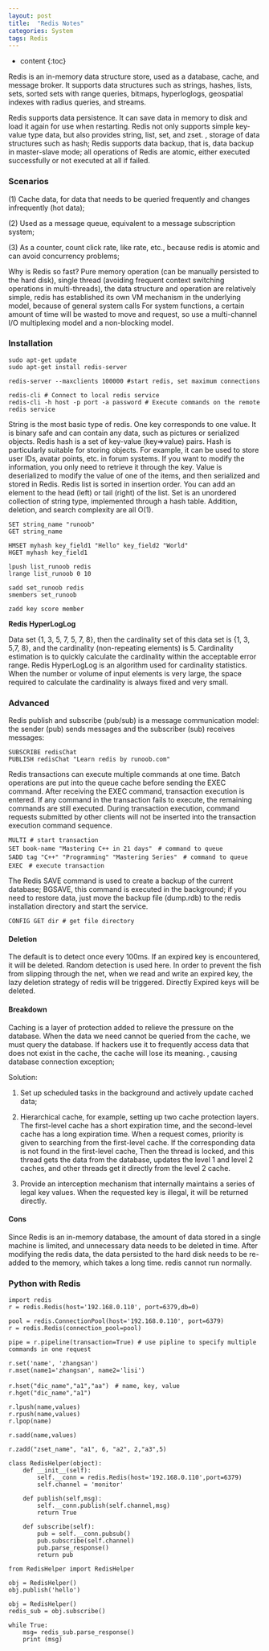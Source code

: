 ```yaml
---
layout: post
title:  "Redis Notes"
categories: System
tags: Redis
--- 
```


* content
{:toc}

Redis is an in-memory data structure store, used as a database, cache, and message broker. It supports data structures such as strings, hashes, lists, sets, sorted sets with range queries, bitmaps, hyperloglogs, geospatial indexes with radius queries, and streams.




Redis supports data persistence. It can save data in memory to disk and load it again for use when restarting. Redis not only supports simple key-value type data, but also provides string, list, set, and zset. , storage of data structures such as hash; Redis supports data backup, that is, data backup in master-slave mode; all operations of Redis are atomic, either executed successfully or not executed at all if failed.

### **Scenarios**

(1) Cache data, for data that needs to be queried frequently and changes infrequently (hot data);

(2) Used as a message queue, equivalent to a message subscription system;

(3) As a counter, count click rate, like rate, etc., because redis is atomic and can avoid concurrency problems;

Why is Redis so fast? Pure memory operation (can be manually persisted to the hard disk), single thread (avoiding frequent context switching operations in multi-threads), the data structure and operation are relatively simple, redis has established its own VM mechanism in the underlying model, because of general system calls For system functions, a certain amount of time will be wasted to move and request, so use a multi-channel I/O multiplexing model and a non-blocking model.

### **Installation**

```
sudo apt-get update
sudo apt-get install redis-server

redis-server --maxclients 100000 #start redis, set maximum connections

redis-cli # Connect to local redis service 
redis-cli -h host -p port -a password # Execute commands on the remote redis service
```

String is the most basic type of redis. One key corresponds to one value. It is binary safe and can contain any data, such as pictures or serialized objects. Redis hash is a set of key-value (key=>value) pairs. Hash is particularly suitable for storing objects. For example, it can be used to store user IDs, avatar points, etc. in forum systems. If you want to modify the information, you only need to retrieve it through the key. Value is deserialized to modify the value of one of the items, and then serialized and stored in Redis. Redis list is sorted in insertion order. You can add an element to the head (left) or tail (right) of the list. Set is an unordered collection of string type, implemented through a hash table. Addition, deletion, and search complexity are all O(1).

```
SET string_name "runoob"
GET string_name

HMSET myhash key_field1 "Hello" key_field2 "World"
HGET myhash key_field1

lpush list_runoob redis
lrange list_runoob 0 10

sadd set_runoob redis
smembers set_runoob

zadd key score member 
```

**Redis HyperLogLog**

Data set {1, 3, 5, 7, 5, 7, 8}, then the cardinality set of this data set is {1, 3, 5,7, 8}, and the cardinality (non-repeating elements) is 5. Cardinality estimation is to quickly calculate the cardinality within the acceptable error range. Redis HyperLogLog is an algorithm used for cardinality statistics. When the number or volume of input elements is very large, the space required to calculate the cardinality is always fixed and very small.


### **Advanced**

Redis publish and subscribe (pub/sub) is a message communication model: the sender (pub) sends messages and the subscriber (sub) receives messages:
```
SUBSCRIBE redisChat
PUBLISH redisChat "Learn redis by runoob.com"
```
Redis transactions can execute multiple commands at one time. Batch operations are put into the queue cache before sending the EXEC command. After receiving the EXEC command, transaction execution is entered. If any command in the transaction fails to execute, the remaining commands are still executed. During transaction execution, command requests submitted by other clients will not be inserted into the transaction execution command sequence.
```
MULTI # start transaction
SET book-name "Mastering C++ in 21 days"　# command to queue
SADD tag "C++" "Programming" "Mastering Series"　# command to queue
EXEC　# execute transaction
```

The Redis SAVE command is used to create a backup of the current database; BGSAVE, this command is executed in the background; if you need to restore data, just move the backup file (dump.rdb) to the redis installation directory and start the service.

```
CONFIG GET dir # get file directory
```

#### **Deletion**

The default is to detect once every 100ms. If an expired key is encountered, it will be deleted. Random detection is used here. In order to prevent the fish from slipping through the net, when we read and write an expired key, the lazy deletion strategy of redis will be triggered. Directly Expired keys will be deleted.

#### **Breakdown**

Caching is a layer of protection added to relieve the pressure on the database. When the data we need cannot be queried from the cache, we must query the database. If hackers use it to frequently access data that does not exist in the cache, the cache will lose its meaning. , causing database connection exception;

Solution:

1. Set up scheduled tasks in the background and actively update cached data;

2. Hierarchical cache, for example, setting up two cache protection layers. The first-level cache has a short expiration time, and the second-level cache has a long expiration time. When a request comes, priority is given to searching from the first-level cache. If the corresponding data is not found in the first-level cache, Then the thread is locked, and this thread gets the data from the database, updates the level 1 and level 2 caches, and other threads get it directly from the level 2 cache.

3. Provide an interception mechanism that internally maintains a series of legal key values. When the requested key is illegal, it will be returned directly.

#### **Cons**

Since Redis is an in-memory database, the amount of data stored in a single machine is limited, and unnecessary data needs to be deleted in time. After modifying the redis data, the data persisted to the hard disk needs to be re-added to the memory, which takes a long time. redis cannot run normally.


### **Python with Redis**
```
import redis
r = redis.Redis(host='192.168.0.110', port=6379,db=0)

pool = redis.ConnectionPool(host='192.168.0.110', port=6379)
r = redis.Redis(connection_pool=pool)

pipe = r.pipeline(transaction=True) # use pipline to specify multiple commands in one request

r.set('name', 'zhangsan')
r.mset(name1='zhangsan', name2='lisi')

r.hset("dic_name","a1","aa")　# name, key, value
r.hget("dic_name","a1")

r.lpush(name,values)
r.rpush(name,values)
r.lpop(name)

r.sadd(name,values)

r.zadd("zset_name", "a1", 6, "a2", 2,"a3",5)

class RedisHelper(object):
    def __init__(self):
        self.__conn = redis.Redis(host='192.168.0.110',port=6379)
        self.channel = 'monitor'

    def publish(self,msg):
        self.__conn.publish(self.channel,msg)
        return True

    def subscribe(self):
        pub = self.__conn.pubsub()
        pub.subscribe(self.channel)
        pub.parse_response()
        return pub

from RedisHelper import RedisHelper

obj = RedisHelper()
obj.publish('hello')

obj = RedisHelper()
redis_sub = obj.subscribe()

while True:
    msg= redis_sub.parse_response()
    print (msg)
```